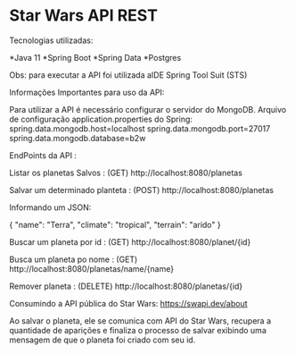 # Star Wars API REST

Tecnologias utilizadas:

*Java 11 *Spring Boot *Spring Data *Postgres

Obs: para executar a API foi utilizada aIDE Spring Tool Suit (STS)

Informações Importantes para uso da API:

Para utilizar a API é necessário configurar o servidor do MongoDB.
Arquivo de configuração application.properties do Spring: spring.data.mongodb.host=localhost spring.data.mongodb.port=27017 spring.data.mongodb.database=b2w

EndPoints da API :

Listar os planetas Salvos : (GET) http://localhost:8080/planetas

Salvar um determinado planteta : (POST) http://localhost:8080/planetas 

Informando um JSON:

{ "name": "Terra", "climate": "tropical", "terrain": "arido" }

Buscar um planeta por id : (GET) http://localhost:8080/planet/{id}

Busca um planeta po nome : (GET) http://localhost:8080/planetas/name/{name}

Remover planeta : (DELETE) http://localhost:8080/planetas/{id}

Consumindo a API pública do Star Wars: https://swapi.dev/about

Ao salvar o planeta, ele se comunica com API do Star Wars, recupera a quantidade de aparições e finaliza o processo de salvar exibindo uma mensagem de que o planeta foi criado com seu id.
